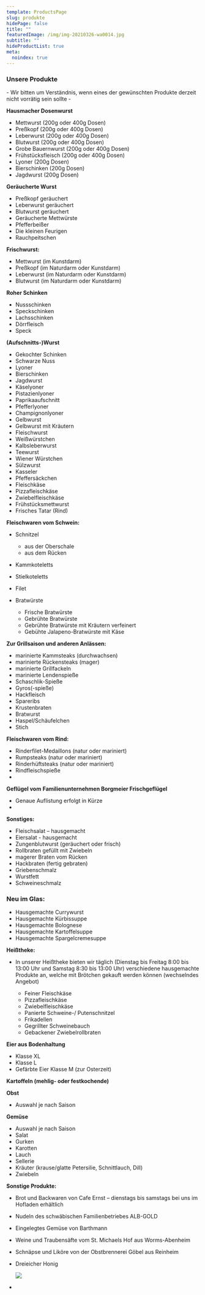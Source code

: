 ```yaml
---
template: ProductsPage
slug: produkte
hidePage: false
title: ""
featuredImage: /img/img-20210326-wa0014.jpg
subtitle: ""
hideProductList: true
meta:
  noindex: true
---
```

### Unsere Produkte

\- Wir bitten um Verständnis, wenn eines der gewünschten Produkte derzeit nicht vorrätig sein sollte -

**Hausmacher Dosenwurst**

* Mettwurst (200g oder 400g Dosen)
* Preßkopf (200g oder 400g Dosen)
* Leberwurst (200g oder 400g Dosen)
* Blutwurst (200g oder 400g Dosen)
* Grobe Bauernwurst (200g oder 400g Dosen)
* Frühstücksfleisch (200g oder 400g Dosen)
* Lyoner (200g Dosen)
* Bierschinken (200g Dosen)
* Jagdwurst (200g Dosen)

**Geräucherte Wurst**

* Preßkopf geräuchert
* Leberwurst geräuchert
* Blutwurst geräuchert
* Geräucherte Mettwürste
* Pfefferbeißer
* Die kleinen Feurigen
* Rauchpeitschen

**Frischwurst:**

* Mettwurst (im Kunstdarm)
* Preßkopf (im Naturdarm oder Kunstdarm)
* Leberwurst (im Naturdarm oder Kunstdarm)
* Blutwurst (im Naturdarm oder Kunstdarm)

**Roher Schinken**

* Nussschinken
* Speckschinken
* Lachsschinken
* Dörrfleisch
* Speck

**(Aufschnitts-)Wurst**

* Gekochter Schinken
* Schwarze Nuss
* Lyoner
* Bierschinken
* Jagdwurst
* Käselyoner
* Pistazienlyoner
* Paprikaaufschnitt
* Pfefferlyoner
* Champignonlyoner
* Gelbwurst
* Gelbwurst mit Kräutern
* Fleischwurst
* Weißwürstchen
* Kalbsleberwurst
* Teewurst
* Wiener Würstchen
* Sülzwurst
* Kasseler
* Pfeffersäckchen
* Fleischkäse
* Pizzafleischkäse
* Zwiebelfleischkäse
* Frühstücksmettwurst
* Frisches Tatar (Rind)

**Fleischwaren vom Schwein:**

* Schnitzel

  * aus der Oberschale
  * aus dem Rücken
* Kammkoteletts
* Stielkoteletts
* Filet
* Bratwürste

  * Frische Bratwürste
  * Gebrühte Bratwürste
  * Gebrühte Bratwürste mit Kräutern verfeinert
  * Gebühte Jalapeno-Bratwürste mit Käse

**Zur Grillsaison und anderen Anlässen:**

* marinierte Kammsteaks (durchwachsen)
* marinierte Rückensteaks (mager)
* marinierte Grillfackeln
* marinierte Lendenspieße
* Schaschlik-Spieße
* Gyros(-spieße)
* Hackfleisch
* Spareribs
* Krustenbraten
* Bratwurst
* Haspel/Schäufelchen
* Stich

**Fleischwaren vom Rind:**

* Rinderfilet-Medaillons (natur oder mariniert)
* Rumpsteaks (natur oder mariniert)
* Rinderhüftsteaks (natur oder mariniert)
* Rindfleischspieße
*



**Geflügel vom** **Familienunternehmen Borgmeier Frischgeflügel** 

* Genaue Auflistung erfolgt in Kürze
*

**Sonstiges:**

* Fleischsalat – hausgemacht
* Eiersalat - hausgemacht
* Zungenblutwurst (geräuchert oder frisch)
* Rollbraten gefüllt mit Zwiebeln
* magerer Braten vom Rücken
* Hackbraten (fertig gebraten)
* Griebenschmalz
* Wurstfett
* Schweineschmalz

### **Neu im Glas:**

* Hausgemachte Currywurst
* Hausgemachte Kürbissuppe
* Hausgemachte Bolognese
* Hausgemachte Kartoffelsuppe
* Hausgemachte Spargelcremesuppe

**Heißtheke:** 

* In unserer Heißtheke bieten wir täglich (Dienstag bis Freitag 8:00 bis 13:00 Uhr und Samstag 8:30 bis 13:00 Uhr) verschiedene hausgemachte Produkte an, welche mit Brötchen gekauft werden können (wechselndes Angebot)

  * Feiner Fleischkäse
  * Pizzafleischkäse
  * Zwiebelfleischkäse
  * Panierte Schweine-/ Putenschnitzel
  * Frikadellen  
  * Gegrillter Schweinebauch
  * Gebackener Zwiebelrollbraten

**Eier aus Bodenhaltung**

* Klasse XL
* Klasse L
* Gefärbte Eier Klasse M (zur Osterzeit)

**Kartoffeln (mehlig- oder festkochende)**

**Obst**

* Auswahl je nach Saison

**Gemüse**

* Auswahl je nach Saison
* Salat
* Gurken
* Karotten
* Lauch
* Sellerie
* Kräuter (krause/glatte Petersilie, Schnittlauch, Dill)
* Zwiebeln

**Sonstige Produkte:**

* Brot und Backwaren von Cafe Ernst – dienstags bis samstags bei uns im Hofladen erhältlich
* Nudeln des schwäbischen Familienbetriebes ALB-GOLD
* Eingelegtes Gemüse von Barthmann
* Weine und Traubensäfte vom St. Michaels Hof aus Worms-Abenheim
* Schnäpse und Liköre von der Obstbrennerei Göbel aus Reinheim
* Dreieicher Honig

  ![](/img/honig_logo.jpeg)
*